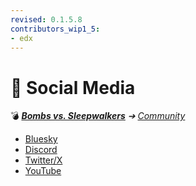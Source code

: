 ```yaml
---
revised: 0.1.5.8
contributors_wip1_5:
- edx
---
```


# 📁 Social Media

💣 ***[Bombs vs. Sleepwalkers](/README.md)** ➔ [Community](/community/readme.md)*

- [Bluesky](/community/social_media/bluesky.md)
- [Discord](/community/social_media/discord.md)
- [Twitter/X](/community/social_media/twitter.md)
- [YouTube](/community/social_media/youtube.md)
